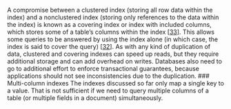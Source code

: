 
A compromise between a clustered index (storing all row data within the index) and a nonclustered
index (storing only references to the data within the index) is known as a covering index or
index with included columns, which stores some of a table’s columns within the index
[[33](ch03.html#Webb2008uj)].
This allows some queries to be answered by using the index alone (in which case, the index is said
to cover the query) [[32](ch03.html#SQLServer2012)]. As with any kind of duplication of data, clustered and covering indexes can speed up reads, but they
require additional storage and can add overhead on writes. Databases also need to go to additional
effort to enforce transactional guarantees, because applications should not see inconsistencies due
to the duplication. ### Multi-column indexes 
The indexes discussed so far only map a single key to a value. That is not sufficient if we need to
query multiple columns of a table (or multiple fields in a document) simultaneously.
